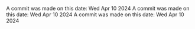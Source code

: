 A commit was made on this date: Wed Apr 10 2024
A commit was made on this date: Wed Apr 10 2024
A commit was made on this date: Wed Apr 10 2024
